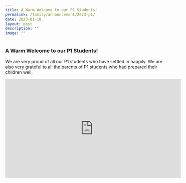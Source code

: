 ```yaml
---
title: A Warm Welcome to our P1 Students!
permalink: /family/announcement/2023-p1/
date: 2023-01-10
layout: post
description: ""
image: ""
---
```

### A Warm Welcome to our P1 Students!

We are very proud of all our P1 students who have settled in happily. We are also very grateful to all the parents of P1 students who had prepared their children well.

<iframe width="560" height="315" src="https://www.youtube.com/embed/4Y_ljDev0BA" title="YouTube video player" frameborder="0" allow="accelerometer; autoplay; clipboard-write; encrypted-media; gyroscope; picture-in-picture" allowfullscreen=""></iframe>

